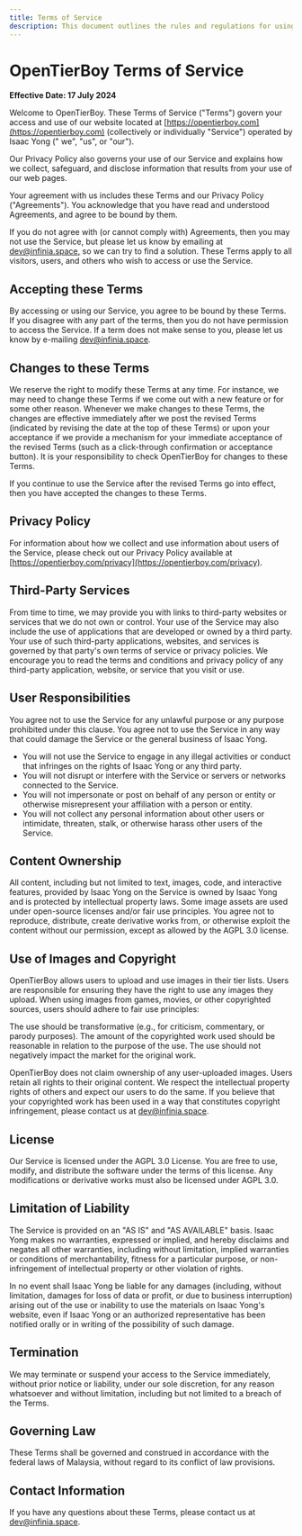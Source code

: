 ```yaml
---
title: Terms of Service
description: This document outlines the rules and regulations for using OpenTierBoy. By accessing our service, you agree to abide by these terms.
---
```


# OpenTierBoy Terms of Service

**Effective Date: 17 July 2024**

Welcome to OpenTierBoy. These Terms of Service ("Terms") govern your access and use of our website located
at [https://opentierboy.com](https://opentierboy.com) (collectively or individually "Service") operated by Isaac Yong ("
we", "us", or "our").

Our Privacy Policy also governs your use of our Service and explains how we collect, safeguard, and disclose information
that results from your use of our web pages.

Your agreement with us includes these Terms and our Privacy Policy ("Agreements"). You acknowledge that you have read
and understood Agreements, and agree to be bound by them.

If you do not agree with (or cannot comply with) Agreements, then you may not use the Service, but please let us know by
emailing at [dev@infinia.space,](mailto:dev@infinia.space) so we can try to find a solution. These Terms apply to all
visitors, users, and others
who wish to access or use the Service.

## Accepting these Terms

By accessing or using our Service, you agree to be bound by these Terms. If you disagree with any part of the terms,
then you do not have permission to access the Service. If a term does not make sense to you, please let us know by
e-mailing [dev@infinia.space](mailto:dev@infinia.space).

## Changes to these Terms

We reserve the right to modify these Terms at any time. For instance, we may need to change these Terms if we come out
with a new feature or for some other reason. Whenever we make changes to these Terms, the changes are
effective immediately after we post the revised Terms (indicated by revising the date at the top of these Terms) or
upon your acceptance if we provide a mechanism for your immediate acceptance of the revised Terms (such as a
click-through confirmation or acceptance button). It is your responsibility to check OpenTierBoy for changes to these
Terms.

If you continue to use the Service after the revised Terms go into effect, then you have accepted the changes to these
Terms.

## Privacy Policy

For information about how we collect and use information about users of the Service, please check out our Privacy Policy
available at [https://opentierboy.com/privacy](https://opentierboy.com/privacy).

## Third-Party Services

From time to time, we may provide you with links to third-party websites or services that we do not own or control. Your
use of the Service may also include the use of applications that are developed or owned by a third party. Your use of
such third-party applications, websites, and services is governed by that party's own terms of service or privacy
policies. We encourage you to read the terms and conditions and privacy policy of any third-party application, website,
or service that you visit or use.

## User Responsibilities

You agree not to use the Service for any unlawful purpose or any purpose prohibited under this clause. You agree not to
use the Service in any way that could damage the Service or the general business of Isaac Yong.

- You will not use the Service to engage in any illegal activities or conduct that infringes on the rights of Isaac Yong
  or any third party.
- You will not disrupt or interfere with the Service or servers or networks connected to the Service.
- You will not impersonate or post on behalf of any person or entity or otherwise misrepresent your affiliation with a
  person or entity.
- You will not collect any personal information about other users or intimidate, threaten, stalk, or otherwise harass
  other users of the Service.

## Content Ownership

All content, including but not limited to text, images, code, and interactive features, provided by Isaac Yong on the
Service is owned by Isaac Yong and is protected by intellectual property laws. Some image assets are used under
open-source licenses and/or fair use principles. You agree not to reproduce, distribute, create derivative works from,
or otherwise exploit the content without our permission, except as allowed by the AGPL 3.0 license.

## Use of Images and Copyright

OpenTierBoy allows users to upload and use images in their tier lists. Users are responsible for ensuring they have the
right to use any images they upload. When using images from games, movies, or other copyrighted sources, users should
adhere to fair use principles:

The use should be transformative (e.g., for criticism, commentary, or parody purposes).
The amount of the copyrighted work used should be reasonable in relation to the purpose of the use.
The use should not negatively impact the market for the original work.

OpenTierBoy does not claim ownership of any user-uploaded images. Users retain all rights to their original content.
We respect the intellectual property rights of others and expect our users to do the same. If you believe that your
copyrighted work has been used in a way that constitutes copyright infringement, please contact us
at [dev@infinia.space](mailto:dev@infinia.space).

## License

Our Service is licensed under the AGPL 3.0 License. You are free to use, modify, and distribute the software under the
terms of this license. Any modifications or derivative works must also be licensed under AGPL 3.0.

## Limitation of Liability

The Service is provided on an "AS IS" and "AS AVAILABLE" basis. Isaac Yong makes no warranties, expressed or implied,
and hereby disclaims and negates all other warranties, including without limitation, implied warranties or conditions of
merchantability, fitness for a particular purpose, or non-infringement of intellectual property or other violation of
rights.

In no event shall Isaac Yong be liable for any damages (including, without limitation, damages for loss of data or
profit, or due to business interruption) arising out of the use or inability to use the materials on Isaac Yong's
website, even if Isaac Yong or an authorized representative has been notified orally or in writing of the possibility of
such damage.

## Termination

We may terminate or suspend your access to the Service immediately, without prior notice or liability, under our sole
discretion, for any reason whatsoever and without limitation, including but not limited to a breach of the Terms.

## Governing Law

These Terms shall be governed and construed in accordance with the federal laws of Malaysia, without regard to its
conflict of law provisions.

## Contact Information

If you have any questions about these Terms, please contact us at [dev@infinia.space](mailto:dev@infinia.space).
